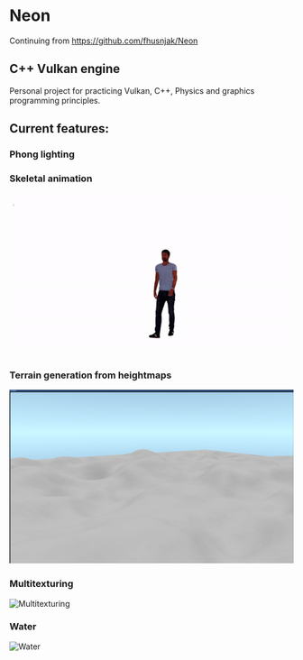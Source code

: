 # Neon
Continuing from https://github.com/fhusnjak/Neon
## C++ Vulkan engine

Personal project for practicing Vulkan, C++, Physics and graphics programming principles.

## Current features:
### Phong lighting<br/>

### Skeletal animation<br/>
![Skeletal Animation Demo](resources/skeletalAnimation.gif)<br/>

### Terrain generation from heightmaps<br/>
![Terrain Generation](resources/terrainGeneration.png)<br/>

### Multitexturing<br/>
![Multitexturing](resources/multiTexturing.png)<br/>

### Water<br/>
![Water](resources/water.gif)<br/>
